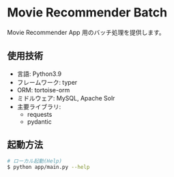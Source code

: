 # Movie Recommender Batch

Movie Recommender App 用のバッチ処理を提供します。

## 使用技術

- 言語: Python3.9
- フレームワーク: typer
- ORM: tortoise-orm
- ミドルウェア: MySQL, Apache Solr
- 主要ライブラリ:
  - requests
  - pydantic

## 起動方法

```bash
# ローカル起動(Help)
$ python app/main.py --help
```
